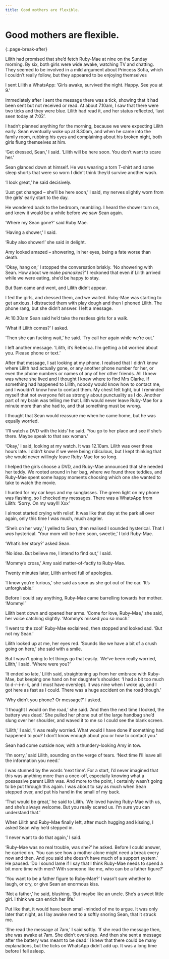 ```yaml
---
title: Good mothers are flexible.
---
```


# Good mothers are flexible.
{:.page-break-after}

Lilith had promised that she’d fetch Ruby-Mae at nine on the Sunday morning. By six, both girls were wide awake, watching TV and chatting. They seemed to be involved in a mild argument about Princess Sofia, which I couldn’t really follow, but they appeared to be enjoying themselves

I sent Lilith a WhatsApp: ‘Girls awake, survived the night. Happy. See you at 9.’

Immediately after I sent the message there was a tick, showing that it had been sent but not received or read. At about 7.10am, I saw that there were two ticks and they were blue. Lilith had read it, and her status reflected, ‘last seen today at 7:02’.

I hadn’t planned anything for the morning, because we were expecting Lilith early. Sean eventually woke up at 8.30am, and when he came into the family room, rubbing his eyes and complaining about his broken night, both girls flung themselves at him.

‘Get dressed, Sean,’ I said. ‘Lilith will be here soon. You don’t want to scare her.’

Sean glanced down at himself. He was wearing a torn T-shirt and some sleep shorts that were so worn I didn’t think they’d survive another wash.

‘I look great,’ he said decisively.

‘Just get changed – she’ll be here soon,’ I said, my nerves slightly worn from the girls’ early start to the day.

He wondered back to the bedroom, mumbling. I heard the shower turn on, and knew it would be a while before we saw Sean again.

‘Where my Sean gone?’ said Ruby Mae.

‘Having a shower,’ I said.

‘Ruby also shower!’ she said in delight.

Amy looked amazed – showering, in her eyes, being a fate worse than death.

‘Okay, hang on,’ I stopped the conversation briskly. ‘No showering with Sean. How about we make *pancakes*?’ I reckoned that even if Lilith arrived while we were eating, she’d be happy to stay.

But 9am came and went, and Lilith didn’t appear.

I fed the girls, and dressed them, and we waited. Ruby-Mae was starting to get anxious. I distracted them with play dough and then I phoned Lilith. The phone rang, but she didn’t answer. I left a message.

At 10.30am Sean said he’d take the restless girls for a walk.

‘What if Lilith comes?’ I asked.

‘Then she can fucking wait,’ he said. ‘Try call her again while we’re out.’

I left another message. ‘Lilith, it’s Rebecca. I’m getting a bit worried about you. Please phone or text.’

After that message, I sat looking at my phone. I realised that I didn’t know where Lilith had actually gone, or any another phone number for her, or even the phone numbers or names of any of her other friends. All I knew was where she lived and I thought I knew where to find Mrs Clarke. If something had happened to Lilith, nobody would know how to contact me, and I wouldn’t know how to contact them. My chest felt tight, but I reminded myself that not everyone felt as strongly about punctuality as I do. Another part of my brain was telling me that Lilith would never leave Ruby-Mae for a minute more than she had to, and that something must be wrong.

I thought that Sean would reassure me when he came home, but he was equally worried.

‘I’ll watch a DVD with the kids’ he said. ‘You go to her place and see if she’s there. Maybe speak to that sex woman.’

‘Okay,’ I said, looking at my watch. It was 12.10am. Lilith was over three hours late. I didn’t know if we were being ridiculous, but I kept thinking that she would never willingly leave Ruby-Mae for so long.

I helped the girls choose a DVD, and Ruby-Mae announced that she needed her teddy. We rooted around in her bag, where we found three teddies, and Ruby-Mae spent some happy moments choosing which one she wanted to take to watch the movie.

I hunted for my car keys and my sunglasses. The green light on my phone was flashing, so I checked my messages. There was a WhatsApp from Lilith: ‘Sorry. On my way!!! Xxx’

I almost started crying with relief. It was like that day at the park all over again, only this time I was much, much angrier.

‘She’s on her way,’ I yelled to Sean, then realised I sounded hysterical. That I *was* hysterical. ‘Your mom will be here soon, sweetie,’ I told Ruby-Mae.

‘What’s her story?’ asked Sean.

‘No idea. But believe me, I intend to find out,’ I said.

‘Mommy’s cross,’ Amy said matter-of-factly to Ruby-Mae.

Twenty minutes later, Lilith arrived full of apologies.

‘I know you’re furious,’ she said as soon as she got out of the car. ‘It’s unforgivable.’

Before I could say anything, Ruby-Mae came barrelling towards her mother. ‘Mommy!’

Lilith bent down and opened her arms. ‘Come for love, Ruby-Mae,’ she said, her voice catching slightly. ‘Mommy’s missed you so much.’

‘I went to the zoo!’ Ruby-Mae exclaimed, then stopped and looked sad. ‘But not my Sean.’

Lilith looked up at me, her eyes red. ‘Sounds like we have a bit of a crush going on here,’ she said with a smile.

But I wasn’t going to let things go that easily. ‘We’ve been really worried, Lilith,’ I said. ‘Where were you?’

‘It ended so late,’ Lilith said, straightening up from her embrace with Ruby-Mae, but keeping one hand on her daughter’s shoulder. ‘I had a bit too much to d-r-i-n-k, and I must have overslept. It was nine when I woke up, and I got here as fast as I could. There was a huge accident on the road though.’

‘Why didn’t you phone? Or message?’ I asked.

‘I thought I would on the road,’ she said. ‘And then the next time I looked, the battery was dead.’ She pulled her phone out of the large handbag she’d slung over her shoulder, and waved it to me so I could see the blank screen.

‘Lilith,’ I said, ‘I was really worried. What would I have done if something had happened to you? I don’t know enough about you or how to contact you.’

Sean had come outside now, with a thundery-looking Amy in tow.

‘I’m sorry,’ said Lilith, sounding on the verge of tears. ‘Next time I’ll leave all the information you need.’

I was stunned by the words ‘next time’. For a start, I’d never imagined that this was anything more than a once-off, especially knowing what a possessive parent Lilith was. And more to the point, I certainly wasn’t going to be put through this again. I was about to say as much when Sean stepped over, and put his hand in the small of my back.

‘That would be great,’ he said to Lilith. ‘We loved having Ruby-Mae with us, and she’s always welcome. But you really scared us. I’m sure you can understand that.’

When Lilith and Ruby-Mae finally left, after much hugging and kissing, I asked Sean why he’d stepped in.

‘I never want to do that again,’ I said.

‘Ruby-Mae was no real trouble, was she?’ he asked. Before I could answer, he carried on. ‘You can see how a mother alone might need a break every now and then. And you said she doesn’t have much of a support system.’ He paused. ‘Do I sound lame if I say that I think Ruby-Mae needs to spend a bit more time with men? With someone like me, who can be a father figure?’

‘You want to be a father figure to Ruby-Mae?’ I wasn’t sure whether to laugh, or cry, or give Sean an enormous kiss.

‘Not a father,’ he said, blushing. ‘But maybe like an uncle. She’s a sweet little girl. I think we can enrich her life.’

Put like that, it would have been small-minded of me to argue. It was only later that night, as I lay awake next to a softly snoring Sean, that it struck me.

‘She read the message at 7am,’ I said softly. ‘If she read the message then, she was awake at 7am. She didn’t oversleep. And then she sent a message after the battery was meant to be dead.’ I knew that there could be many explanations, but the ticks on WhatsApp didn’t add up. It was a long time before I fell asleep.

